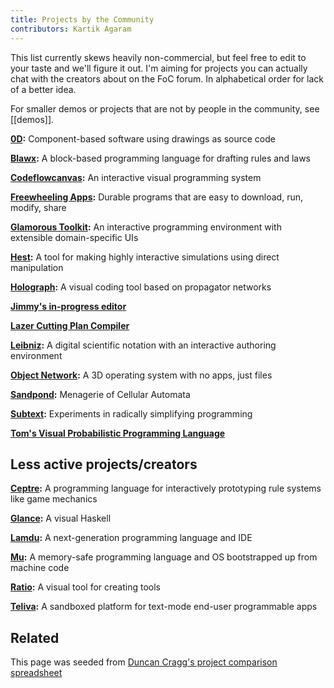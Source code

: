 ```yaml
---
title: Projects by the Community
contributors: Kartik Agaram
---
```


This list currently skews heavily non-commercial, but feel free to edit to your taste and we'll figure it out. I'm aiming for projects you can actually chat with the creators about on the FoC forum. In alphabetical order for lack of a better idea.

For smaller demos or projects that are not by people in the community, see [[demos]].

**[0D](https://github.com/guitarvydas/0D):** Component-based software using drawings as source code

**[Blawx](https://github.com/Lexpedite/blawx):** A block-based programming language for drafting rules and laws

**[Codeflowcanvas](https://codeflowcanvas.io):** An interactive visual programming system

**[Freewheeling Apps](https://akkartik.name/freewheeling-apps):** Durable programs that are easy to download, run, modify, share

**[Glamorous Toolkit](https://gtoolkit.com):** An interactive programming environment with extensible domain-specific UIs

**[Hest](https://ivanish.ca/hest-time-travel):** A tool for making highly interactive simulations using direct manipulation

**[Holograph](https://www.holograph.so):** A visual coding tool based on propagator networks

**[Jimmy's in-progress editor](https://jimmyhmiller.github.io/editor-experience)**

**[Lazer Cutting Plan Compiler](https://observablehq.com/@tomlarkworthy/lazer-cut-shell-joints)**

**[Leibniz](https://github.com/khinsen/leibniz-pharo):** A digital scientific notation with an interactive authoring environment

**[Object Network](https://object.network):** A 3D operating system with no apps, just files

**[Sandpond](https://sandpond.cool):** Menagerie of Cellular Automata

**[Subtext](https://www.subtext-lang.org):** Experiments in radically simplifying programming

**[Tom's Visual Probabilistic Programming Language](http://alltom.com/pages/ppl-lab-notebook)**

## Less active projects/creators

**[Ceptre](https://github.com/chrisamaphone/interactive-lp):** A programming language for interactively prototyping rule systems like game mechanics

**[Glance](https://github.com/rgleichman/glance):** A visual Haskell

**[Lamdu](https://github.com/lamdu/lamdu):** A next-generation programming language and IDE

**[Mu](https://github.com/akkartik/mu):** A memory-safe programming language and OS bootstrapped up from machine code

**[Ratio](https://florianschulz.info/portfolio/writing/programming-with-ratio):** A visual tool for creating tools

**[Teliva](https://github.com/akkartik/teliva):** A sandboxed platform for text-mode end-user programmable apps

## Related

This page was seeded from [Duncan Cragg's project comparison spreadsheet](https://docs.google.com/spreadsheets/d/12sTu7RT-s_QlAupY1v-3DfI1Mm9NEX5YMWWTDAKHLfc/edit)

